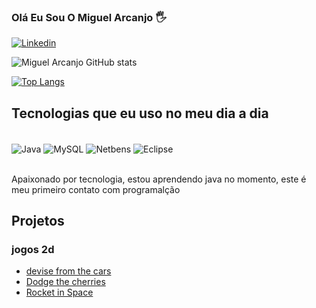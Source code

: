 ### Olá Eu Sou O Miguel Arcanjo 🖐

[![Linkedin](https://img.shields.io/badge/LinkedIn-0077B5?style=for-the-badge&logo=linkedin&logoColor=white)](https://www.linkedin.com/in/miguel-de-lima/)

![Miguel Arcanjo GitHub stats](https://github-readme-stats.vercel.app/api?username=Mguelz&show_icons=true&theme=radical)

[![Top Langs](https://github-readme-stats.vercel.app/api/top-langs/?username=Mguelz&layout=compact)](https://github.com/Mguelz/github-readme-stats)

## Tecnologias que eu uso no meu dia a dia

<div style="display: inline_block"><br/> 
    <img align = "center" alt = "Java" src = "https://img.shields.io/badge/Java-ED8B00?style=for-the-badge&logo=java&logoColor=white" />
    <img align = "center" alt = "MySQL" src = "https://img.shields.io/badge/MySQL-00000F?style=for-the-badge&logo=mysql&logoColor=white" />
    <img align = "center" alt = "Netbens" src = "https://img.shields.io/badge/apache%20netbeans-1B6AC6?style=for-the-badge&logo=apache%20netbeans%20IDE&logoColor=white" />
    <img align = "center" alt = "Eclipse" src = "https://img.shields.io/badge/Eclipse-2C2255?style=for-the-badge&logo=eclipse&logoColor=white" />
<div><br/>

Apaixonado por tecnologia, estou aprendendo java no momento, este é meu primeiro contato com programalção

## Projetos
### jogos 2d 
- [devise from the cars](https://greenfoot.org/scenarios/29644)<br/>
- [Dodge the cherries](https://greenfoot.org/scenarios/29769)<br/>
- [Rocket in Space](https://greenfoot.org/scenarios/29878)

















<!--
**Mguelz/Mguelz** is a ✨ _special_ ✨ repository because its `README.md` (this file) appears on your GitHub profile.

Here are some ideas to get you started:

- 🔭 I’m currently working on ...
- 🌱 I’m currently learning ...
- 👯 I’m looking to collaborate on ...
- 🤔 I’m looking for help with ...
- 💬 Ask me about ...
- 📫 How to reach me: ...
- 😄 Pronouns: ...
- ⚡ Fun fact: ...
-->
